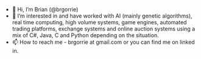 - 👋 Hi, I’m Brian (@brgorrie)
- 👀 I’m interested in and have worked with AI (mainly genetic algorithms), real time computing, high volume systems, game engines, automated trading platforms, exchange systems and online auction systems using a mix of C#, Java, C and Python depending on the situation.   
- 📫 How to reach me - brgorrie at gmail.com or you can find me on linked in. 

<!---
brgorrie/brgorrie is a ✨ special ✨ repository because its `README.md` (this file) appears on your GitHub profile.
You can click the Preview link to take a look at your changes.
--->
